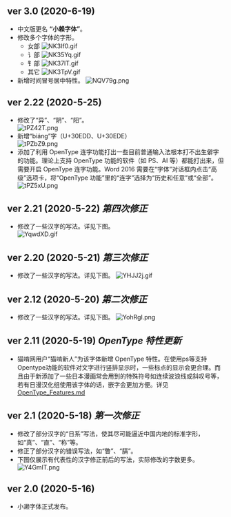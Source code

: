 ## ver 3.0 (2020-6-19)
- 中文版更名 **“小赖字体”**。
- 修改多个字体的字形。
  - 女部  ![NK3If0.gif](https://s1.ax1x.com/2020/06/19/NK3If0.gif)
  - 讠部  ![NK35Yq.gif](https://s1.ax1x.com/2020/06/19/NK35Yq.gif)
  - 钅部  ![NK37lT.gif](https://s1.ax1x.com/2020/06/19/NK37lT.gif)
  - 其它  ![NK3TpV.gif](https://s1.ax1x.com/2020/06/19/NK3TpV.gif)
- 新增时间冒号居中特性。  ![NQV79g.png](https://s1.ax1x.com/2020/06/20/NQV79g.png)

## ver 2.22 (2020-5-25)
- 修改了“异”、“阴”、“阳”。  
![tPZ42T.png](https://s1.ax1x.com/2020/05/26/tPZ42T.png)
- 新增“biáng”字（U+30EDD、U+30EDE）  
![tPZbZ9.png](https://s1.ax1x.com/2020/05/26/tPZbZ9.png)
- 添加了利用 OpenType 连字功能打出一些目前普通输入法根本打不出生僻字的功能。理论上支持 OpenType 功能的软件（如 PS、AI 等）都能打出来，但需要开启 OpenType 连字功能。Word 2016 需要在“字体”对话框内点击“高级”选项卡，将“OpenType 功能”里的“连字”选择为“历史和任意”或“全部”。  
![tPZ5xU.png](https://s1.ax1x.com/2020/05/26/tPZ5xU.png)

## ver 2.21 (2020-5-22) *第四次修正*
- 修改了一些汉字的写法。详见下图。  
![YqwdXD.gif](https://s1.ax1x.com/2020/05/21/YqwdXD.gif)

## ver 2.20 (2020-5-21) *第三次修正*
- 修改了一些汉字的写法。详见下图。
![YHJJ2j.gif](https://s1.ax1x.com/2020/05/21/YHJJ2j.gif)

## ver 2.12 (2020-5-20) *第二次修正*
- 修改了一些汉字的写法。详见下图。
![YohRgI.png](https://s1.ax1x.com/2020/05/20/YohRgI.png)

## ver 2.11 (2020-5-19) *OpenType 特性更新*
- 猫啃网用户“猫啃新人”为该字体新增 OpenType 特性。在使用ps等支持Opentype功能的软件对文字进行竖排显示时，一些标点的显示会更合理。而且由于新添加了一些日本漫画常会用到的特殊符号如连续波浪线或斜叹号等，若有日漫汉化组使用该字体的话，嵌字会更加方便。详见 [OpenType_Features.md](https://github.com/lxgw/kose-font/blob/master/OpenType_Features.md)

## ver 2.1 (2020-5-18) *第一次修正*
- 修改了部分汉字的“日系”写法，使其尽可能逼近中国内地的标准字形，如“真”、“直”、“称”等。
- 修正了部分汉字的错误写法，如“瞥”、“膈”。
- 下图仅展示有代表性的汉字修正前后的写法，实际修改的字数更多。
![Y4GmlT.png](https://s1.ax1x.com/2020/05/19/Y4GmlT.png)

## ver 2.0 (2020-5-16)
- 小濑字体正式发布。
